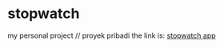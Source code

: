 # stopwatch
my personal project // proyek pribadi
the link is: [stopwatch app](litfill.github.io/stopwatch)

